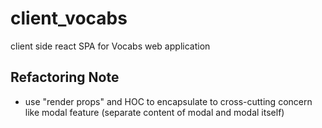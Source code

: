 # client_vocabs
client side react SPA for Vocabs web application

## Refactoring Note
 - use "render props" and HOC to encapsulate to cross-cutting concern like modal feature (separate content of modal and modal itself)
